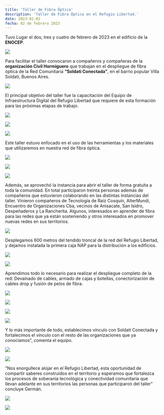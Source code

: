 ```yaml
---
title: 'Taller de Fibra Óptica'
description: 'Taller de Fibra Óptica en el Refugio Libertad.'
date: 2023-02-02
fecha: 02 de febrero 2023
---
```


Tuvo Lugar el dos, tres y cuatro de febrero de 2023  en el edificio de la **ENOCEP**.

![](https://refugio.libre.org.ar/conectividad/fotos_taller_fo/ZwzD8rS.jpg)

Para facilitar el taller convocaron a compañeros y compañeras de la **organización Civil Hormiguero** que trabajan en el despliegue de fibra óptica de la Red Comunitaria **“Soldati Conectada”**, en el barrio popular Villa Soldati, Buenos Aires.

![](https://refugio.libre.org.ar/conectividad/fotos_taller_fo/SHhKJWL.jpg)

El principal objetivo del taller fue la capacitación del Equipo de Infraestructura Digital del Refugio Libertad que requiere de esta formación para las próximas etapas de trabajo.

![](https://refugio.libre.org.ar/conectividad/fotos_taller_fo/dkX9DdL.jpg)

![](https://refugio.libre.org.ar/conectividad/fotos_taller_fo/zRLQr93.jpg)

![](https://refugio.libre.org.ar/conectividad/fotos_taller_fo/FfU4rPa.jpg)

Este taller estuvo enfocado en el uso de las herramientas y los materiales que utilizaremos en nuestra red de fibra óptica.

![](https://refugio.libre.org.ar/conectividad/fotos_taller_fo/7j45I9a.jpg)

![](https://refugio.libre.org.ar/conectividad/fotos_taller_fo/pTbFhIB.jpg)

![](https://refugio.libre.org.ar/conectividad/fotos_taller_fo/7nCNwC0.jpg)

Además, se aprovechó la instancia para abrir el taller de forma gratuita a toda la comunidad. En total participaron treinta personas además de compañeros que estuvieron colaborando en las distintas instancias del taller.
Vinieron compañeros de Tecnología de Raíz Cosquín, AlterMundi, Encuentro de Organizaciones Cba, vecinos de Anisacate, San Isidro, Despeñaderos y La Rancherita.
Algunos, interesados en aprender de fibra para las redes que ya están sosteniendo y otros interesados en promover nuevas redes en sus territorios.

![](https://refugio.libre.org.ar/conectividad/fotos_taller_fo/liJFtKP.jpg)

Desplegamos 600 metros del tendido troncal de la red del Refugio Libertad, y dejamos instalada la primera caja NAP para la distribución a los edificios.

![](https://refugio.libre.org.ar/conectividad/fotos_taller_fo/XqEso3S.jpg)

![](https://refugio.libre.org.ar/conectividad/fotos_taller_fo/W8HV03f.jpg)

Aprendimos todo lo necesario para realizar el despliegue completo de la red: Devainado de cables, armado de cajas y botellas, conectorización de cables drop y fusión de pelos de fibra.

![](https://refugio.libre.org.ar/conectividad/fotos_taller_fo/BNorZCf.jpg)

![](https://refugio.libre.org.ar/conectividad/fotos_taller_fo/146Ft88.jpg)

![](https://refugio.libre.org.ar/conectividad/fotos_taller_fo/nM07QLK.jpg)

![](https://refugio.libre.org.ar/conectividad/fotos_taller_fo/8G3H0x3.jpg)

 Y lo más importante de todo, establecimos vínculo con Soldati Conectada y fortalecimos el vínculo con el resto de las organizaciones que ya conocíamos", comenta el equipo.

![](https://refugio.libre.org.ar/conectividad/fotos_taller_fo/FF4CEWJ.jpg)

![](https://refugio.libre.org.ar/conectividad/fotos_taller_fo/gYrnQE9.jpg)

"Nos enorgullece alojar en el Refugio Libertad, esta oportunidad de compartir saberes construidos en el territorio y esperamos que fortalezca los procesos de soberanía tecnológica y conectividad comunitaria que llevan adelante en sus territorios las personas que participaron del taller" concluye Germán.

![](https://refugio.libre.org.ar/conectividad/fotos_taller_fo/LFNKjCj.jpg)

![](https://refugio.libre.org.ar/conectividad/fotos_taller_fo/WeHi5Oz.jpg)